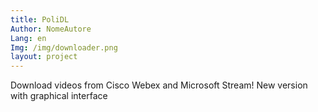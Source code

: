 ```yaml
---
title: PoliDL
Author: NomeAutore
Lang: en
Img: /img/downloader.png
layout: project
---
```

Download videos from Cisco Webex and Microsoft Stream! New version with graphical interface
